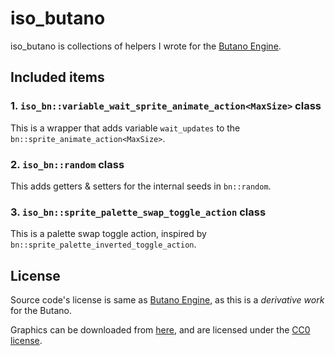 # iso_butano

iso_butano is collections of helpers I wrote for the [Butano Engine](https://github.com/GValiente/butano).

## Included items

### 1. `iso_bn::variable_wait_sprite_animate_action<MaxSize>` class

This is a wrapper that adds variable `wait_updates` to the `bn::sprite_animate_action<MaxSize>`.

### 2. `iso_bn::random` class

This adds getters & setters for the internal seeds in `bn::random`.

### 3. `iso_bn::sprite_palette_swap_toggle_action` class

This is a palette swap toggle action, inspired by `bn::sprite_palette_inverted_toggle_action`.

## License

Source code's license is same as [Butano Engine](https://github.com/GValiente/butano), as this is a *derivative work* for the Butano.

Graphics can be downloaded from [here](http://sparklinlabs.itch.io/superpowers), and are licensed under the [CC0 license](https://creativecommons.org/publicdomain/zero/1.0/).

